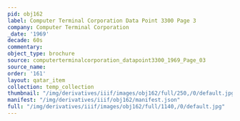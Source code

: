 ```yaml
---
pid: obj162
label: Computer Terminal Corporation Data Point 3300 Page 3
company: Computer Terminal Corporation
_date: '1969'
decade: 60s
commentary: 
object_type: brochure
source: computerterminalcorporation_datapoint3300_1969_Page_03
source_name: 
order: '161'
layout: qatar_item
collection: temp_collection
thumbnail: "/img/derivatives/iiif/images/obj162/full/250,/0/default.jpg"
manifest: "/img/derivatives/iiif/obj162/manifest.json"
full: "/img/derivatives/iiif/images/obj162/full/1140,/0/default.jpg"
---
```

